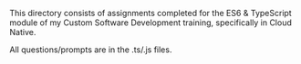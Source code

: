 This directory consists of assignments completed for the ES6 & TypeScript module of my Custom Software Development training, specifically in Cloud Native.

All questions/prompts are in the .ts/.js files.
